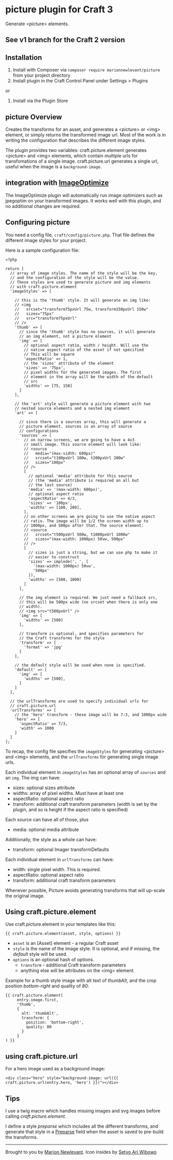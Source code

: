 # picture plugin for Craft 3

Generate &lt;picture&gt; elements.

## See v1 branch for the Craft 2 version

## Installation

1. Install with Composer via `composer require marionnewlevant/picture` from your project directory
2. Install plugin in the Craft Control Panel under Settings > Plugins

or

1. Install via the Plugin Store

## picture Overview

Creates the transforms for an asset, and generates a &lt;picture&gt; or &lt;img&gt; element, or simply returns the transformed image url. Most of the work is in writing the configuration that describes the different image styles.

The plugin provides two variables: craft.picture.element generates &lt;picture&gt; and &lt;img&gt; elements, which contain multiple urls for transfomations of a single image. craft.picture.url generates a single url, useful when the image is a `background-image`.

## integration with [ImageOptimize](https://github.com/nystudio107/craft-imageoptimize)

The ImageOptimize plugin will automatically run image optimizers such as jpegoptim on your transformed images. It works well with this plugin, and no additional changes are required.

## Configuring picture

You need a config file, `craft/config/picture.php`. That file defines the different image styles for your project.

Here is a sample configuration file:

    <?php

    return [
      // array of image styles. The name of the style will be the key,
      // and the configuration of the style will be the value.
      // These styles are used to generate picture and img elements
      // with craft.picture.element
      'imageStyles' => [

        // this is the 'thumb' style. It will generate an img like:
        // <img
        //   srcset="transform75pxUrl 75w, transform150pxUrl 150w"
        //   sizes="75px"
        //   src="transform75pxUrl"
        // />
        'thumb' => [
          // since the 'thumb' style has no sources, it will generate
          // an img element, not a picture element
          'img' => [
            // optional aspect ratio, width / height. Will use the
            // native aspect ratio of the asset if not specified
            // This will be square
            'aspectRatio' => 1,
            // the 'sizes' attribute of the element
            'sizes' => '75px',
            // pixel widths for the generated images. The first
            // element in the array will be the width of the default
            // src
            'widths' => [75, 150]
          ]
        ],
        
        // the 'art' style will generate a picture element with two
        // nested source elements and a nested img element
        'art' => [

          // since there is a sources array, this will generate a
          // picture element. sources is an array of source
          // configurations
          'sources' => [
            // on narrow screens, we are going to have a 4x3
            // small image. This source element will look like:
            // <source
            //   media="(max-sidth: 600px)"
            //   srcset="t100pxUrl 100w, t200pxUrl 200w"
            //   sizes="100px"
            // />
            [
              // optional 'media' attribute for this source
              // (the 'media' attribute is required on all but
              // the last source)
              'media' => '(max-width: 600px)',
              // optional aspect ratio
              'aspectRatio' => 4/3,
              'sizes' => '100px',
              'widths' => [100, 200],
            ],
            // on other screens we are going to use the native aspect
            // ratio. The image will be 1/2 the screen width up to
            // 1000px, and 500px after that. The source element:
            // <source
            //   srcset="t500pxUrl 500w, t1000pxUrl 1000w"
            //   sizes="(max-width: 1000px) 50vw, 500px"
            // />
            [
              // sizes is just a string, but we can use php to make it
              // easier to construct
              'sizes' => implode(', ', [
                '(max-width: 1000px) 50vw',
                '500px'
              ]),
              'widths' => [500, 1000]
            ]
          ],

          // the img element is required. We just need a fallback src,
          // this will be 500px wide (no srcset when there is only one
          // width).
          // <img src="t500pxUrl" />
          'img' => [
            'widths' => [500]
          ],

          // transform is optional, and specifies parameters for
          // the Craft transforms for the style
          'transform' => [
            'format' => 'jpg'
          ]
        ],
     
        // the default style will be used when none is specified.
        'default' => [
          'img' => [
            'widths' => [500],
          ]
        ]
      ],

      // the urlTransforms are used to specify individual urls for
      // craft.picture.url
      'urlTransforms' => [
        // the 'hero' transform - these image will be 7:3, and 1000px wide
        'hero' => [
          'aspectRatio' => 7/3,
          'width' => 1000
        ]
      ]
    ];

To recap, the config file specifies the `imageStyles` for generating
&lt;picture&gt; and &lt;img&gt; elements, and the `urlTransforms` for
generating single image urls.

Each individual element in `imageStyles` has an optional array of `sources` and an `img`. The img can have:

- sizes: optional sizes attribute
- widths: array of pixel widths. Must have at least one
- aspectRatio: optional aspect ratio
- transform: additional craft transform parameters (width is set by the plugin, and so is height if the aspect ratio is specified)

Each source can have all of those, plus

- media: optional media attribute

Additionally, the style as a whole can have:

- transform: optional Imager transformDefaults

Each individual element in `urlTransforms` can have:

- width: single pixel width. This is required.
- aspectRatio: optional aspect ratio
- transform: additional craft transform parameters

Whenever possible, Picture avoids generating transforms that will up-scale the original image.

## Using craft.picture.element

Use craft.picture.element in your templates like this:

    {{ craft.picture.element(asset, style, options) }}

- `asset` is an [Asset] element - a regular Craft asset
- `style` is the name of the image style. It is optional, and if missing, the _default_ style will be used.
- `options` is an optional hash of options.
  - `transform` - additional Craft transform parameters
  - anything else will be attributes on the &lt;img&gt; element.

Example for a thumb style image with alt text of _thumbAlt_, and the crop position _bottom-right_ and quality of _80_:

    {{ craft.picture.element(
         entry.image.first,
         'thumb',
         {
           alt: 'thumbAlt',
           transform: {
             position: 'bottom-right',
             quality: 80
           }
         }
    ) }}

## using craft.picture.url

For a hero image used as a background image:

    <div class="hero" style="background-image: url({{ craft.picture.url(entry.hero, 'hero') }})"></div>

## Tips

I use a twig macro which handles missing images and svg images before calling _craft.picture.element_.

I define a style _preparse_ which includes all the different transforms, and generate that style in a [Preparse](https://github.com/aelvan/Preparse-Field-Craft) field when the asset is saved to pre-build the transforms.

---
Brought to you by [Marion Newlevant](http://marion.newlevant.com). Icon insides by [Setyo Ari Wibowo](https://thenounproject.com/search/?q=picture%20frame&i=1191340)
